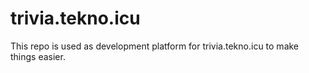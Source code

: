 # trivia.tekno.icu

This repo is used as development platform for trivia.tekno.icu to make things easier.
